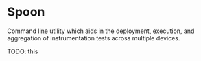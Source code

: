 Spoon
=====

Command line utility which aids in the deployment, execution, and aggregation of
instrumentation tests across multiple devices.

TODO: this